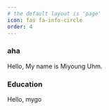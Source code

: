 ```yaml
---
# the default layout is 'page'
icon: fas fa-info-circle
order: 4
---
```


### aha

Hello, My name is Miyoung Uhm.

### Education

Hello, mygo